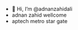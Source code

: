  - 👋 Hi, I’m @adnanzahidali
- adnan zahid wellcome 
- aptech metro star gate
<!---
adnanzahidali/adnanzahidali is a ✨ special ✨ repository because its `README.md` (this file) appears on your GitHub profile.
You can click the Preview link to take a look at your changes.
--->

